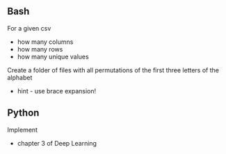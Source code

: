 ##  Bash

For a given csv
-  how many columns
-  how many rows
-  how many unique values

Create a folder of files with all permutations of the first three letters of the alphabet 
- hint - use brace expansion!

## Python

Implement
- chapter 3 of Deep Learning
